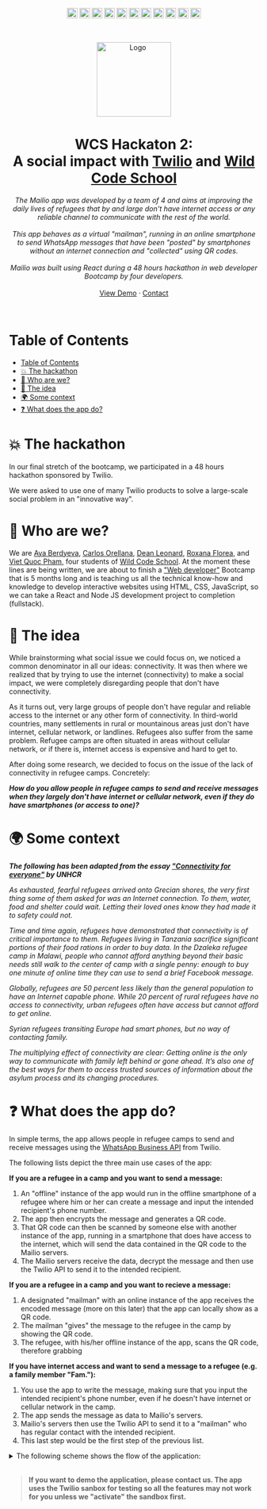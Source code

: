 <p align="center">
<a href="https://developer.mozilla.org/en-US/docs/Web/JavaScript" title="JavaScript"><img src="https://github.com/tomchen/stack-icons/blob/master/logos/javascript.svg" alt="JavaScript" width="21px" height="21px"></a>
<a href="https://tc39.es/ecma262/" title="ECMAScript 6"><img src="https://github.com/tomchen/stack-icons/blob/master/logos/es6.svg" alt="ECMAScript 6" width="21px" height="21px"></a>
<a href="https://reactjs.org/" title="React"><img src="https://github.com/tomchen/stack-icons/blob/master/logos/react.svg" alt="React" width="21px" height="21px"></a>
<a href="https://nodejs.org/" title="Node.js"><img src="https://github.com/tomchen/stack-icons/blob/master/logos/nodejs-icon.svg" alt="Node.js" width="21px" height="21px"></a>
<a href="https://expressjs.com/" title="Express"><img src="https://github.com/tomchen/stack-icons/blob/master/logos/express.svg" alt="Express" width="21px" height="21px"></a>
<a href="https://www.mongodb.org/" title="MongoDB"><img src="https://github.com/tomchen/stack-icons/blob/master/logos/mongodb-icon.svg" alt="MongoDB" width="21px" height="21px"></a>
<a href="https://www.npmjs.com/" title="NPM"><img src="https://github.com/tomchen/stack-icons/blob/master/logos/npm.svg" alt="NPM" width="21px" height="21px"></a>
<a href="https://material-ui.com/" title="Material UI"><img src="https://github.com/tomchen/stack-icons/blob/master/logos/material-ui.svg" alt="Material UI" width="21px" height="21px"></a>
<a href="https://babeljs.io/" title="Babel"><img src="https://github.com/tomchen/stack-icons/blob/master/logos/babel.svg" alt="Babel" width="21px" height="21px"></a>
<a href="https://eslint.org/" title="ESLint"><img src="https://github.com/tomchen/stack-icons/blob/master/logos/eslint.svg" alt="ESLint" width="21px" height="21px"></a>
<a href="https://prettier.io/" title="Prettier"><img src="https://github.com/tomchen/stack-icons/blob/master/logos/prettier.svg" alt="Prettier" width="21px" height="21px"></a>
</p>

<br />
<p align="center">
  <img src="https://github.com/carlosaore/mailio/blob/main/client/src/components/images/octopus.png?raw=true" alt="Logo" width="auto" height="150">
  <h1 align="center">WCS Hackaton 2:<br>A social impact with <a href="https://www.twilio.com/">Twilio</a> and <a href="https://www.wildcodeschool.com/">Wild Code School</a></h1>

  <p align="center">
    <i>
    The Mailio app was developed by a team of 4 and aims at improving the daily lives of refugees that by and large don't have internet access or any reliable channel to communicate with the rest of the world.<br><br>
    This app behaves as a virtual "mailman", running in an online smartphone to send WhatsApp messages that have been "posted" by smartphones without an internet connection and "collected" using QR codes.<br><br>
    Mailio was built using React during a 48 hours hackathon in web developer Bootcamp by four developers.
    </i>
    <br />
    <br />
    <a href="https://vigilant-sammet-febf50.netlify.app">View Demo</a>
    ·
    <a href="https://github.com/carlosaore/mailio#who-are-we">Contact</a>   
</p>
</br>

# Table of Contents
- [Table of Contents](#table-of-contents)
- [:collision: The hackathon](#collision-the-hackathon)
- [:rugby_football: Who are we?](#rugby_football-who-are-we)
- [:brain: The idea](#brain-the-idea)
- [:earth_africa: Some context](#earth_africa-some-context)
- [:question: What does the app do?](#question-what-does-the-app-do)


# :collision: The hackathon

In our final stretch of the bootcamp, we participated in a 48 hours hackathon sponsored by Twilio.

We were asked to use one of many Twilio products to solve a large-scale social problem in an "innovative way".

# :rugby_football: Who are we?
We are [Aya Berdyeva](https://www.linkedin.com/in/aya-berdyeva/), [Carlos Orellana](https://www.linkedin.com/in/carlosaore/), [Dean Leonard](https://www.linkedin.com/in/deanleonard1/), [Roxana Florea](https://www.linkedin.com/in/roxana-florea-53155a83/), and [Viet Quoc Pham](https://www.linkedin.com/in/viet-quoc-pham-2850581ba/), four students of [Wild Code School](https://www.wildcodeschool.com/). At the moment these lines are being written, we are about to finish a ["Web developer"](https://www.wildcodeschool.com/en-GB/trainings/web-developer-full-time) Bootcamp that is 5 months long and is teaching us all the technical know-how and knowledge to develop interactive websites using HTML, CSS, JavaScript, so we can take a React and Node JS development project to completion (fullstack).

# :brain: The idea

While brainstorming what social issue we could focus on, we noticed a common denominator in all our ideas: connectivity. It was then where we realized that by trying to use the internet (connectivity) to make a social impact, we were completely disregarding people that don't have connectivity. 

As it turns out, very large groups of people don't have regular and reliable access to the internet or any other form of connectivity. In third-world countries, many settlements in rural or mountainous areas just don't have internet, cellular network, or landlines. Refugees also suffer from the same problem. Refugee camps are often situated in areas without cellular network, or if there is, internet access is expensive and hard to get to.

After doing some research, we decided to focus on the issue of the lack of connectivity in refugee camps. Concretely:

***How do you allow people in refugee camps to send and receive messages when they largely don't have internet or cellular network, even if they do have smartphones (or access to one)?***

# :earth_africa: Some context

***The following has been adapted from the essay ["Connectivity for everyone"](https://www.unhcr.org/innovation/connectivity-for-everyone/) by UNHCR***

*As exhausted, fearful refugees arrived onto Grecian shores, the very first thing some of them asked for was an Internet connection. To them, water, food and shelter could wait. Letting their loved ones know they had made it to safety could not.*

*Time and time again, refugees have demonstrated that connectivity is of critical importance to them. Refugees living in Tanzania sacrifice significant portions of their food rations in order to buy data. In the Dzaleka refugee camp in Malawi, people who cannot afford anything beyond their basic needs still walk to the center of camp with a single penny: enough to buy one minute of online time they can use to send a brief Facebook message.*

*Globally, refugees are 50 percent less likely than the general population to have an Internet capable phone. While 20 percent of rural refugees have no access to connectivity, urban refugees often have access but cannot afford to get online.*

*Syrian refugees transiting Europe had smart phones, but no way of contacting family.*

*The multiplying effect of connectivity are clear: Getting online is the only way to communicate with family left behind or gone ahead. It’s also one of the best ways for them to access trusted sources of information about the asylum process and its changing procedures.*

# :question: What does the app do?

In simple terms, the app allows people in refugee camps to send and receive messages using the [WhatsApp Business API](https://www.twilio.com/whatsapp) from Twilio.

The following lists depict the three main use cases of the app:

**If you are a refugee in a camp and you want to send a message:**
1. An "offline" instance of the app would run in the offline smartphone of a refugee where him or her can create a message and input the intended recipient's phone number.
2. The app then encrypts the message and generates a QR code.
3. That QR code can then be scanned by someone else with another instance of the app, running in a smartphone that does have access to the internet, which will send the data contained in the QR code to the Mailio servers.
4. The Mailio servers receive the data, decrypt the message and then use the Twilio API to send it to the intended recipient.

**If you are a refugee in a camp and you want to recieve a message:**
1. A designated "mailman" with an online instance of the app receives the encoded message (more on this later) that the app can locally show as a QR code.
2. The mailman "gives" the message to the refugee in the camp by showing the QR code.
3. The refugee, with his/her offline instance of the app, scans the QR code, therefore grabbing 

**If you have internet access and want to send a message to a refugee (e.g. a family member "Fam."):**
1. You use the app to write the message, making sure that you input the intended recipient's phone number, even if he doesn't have internet or cellular network in the camp.
2. The app sends the message as data to Mailio's servers.
3. Mailio's servers then use the Twilio API to send it to a "mailman" who has regular contact with the intended recipient.
4. This last step would be the first step of the previous list.


<details><summary>The following scheme shows the flow of the application:</summary>
<img src="https://github.com/carlosaore/mailio/blob/main/Mailio.png?raw=true" alt="Logo" width="100%">
</details>

<br>

>**If you want to demo the application, please contact us. The app uses the Twilio sanbox for testing so all the features may not work for you unless we "activate" the sandbox first.**

